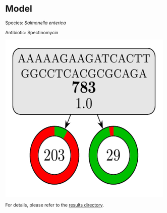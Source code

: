 
# Model

Species: *Salmonella enterica*

Antibiotic: Spectinomycin

<img src="./model.png" width=500 height=500 />

For details, please refer to the [results directory](../../../../../results/cart_b/salmonella%20enterica/spectinomycin/repeat_4/).

